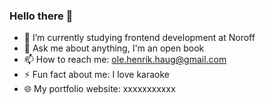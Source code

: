 ### Hello there 👋


- 🌱 I’m currently studying frontend development at Noroff
- 💬 Ask me about anything, I'm an open book
- 📫 How to reach me: ole.henrik.haug@gmail.com
- ⚡ Fun fact about me: I love karaoke
- 🌐 My portfolio website: xxxxxxxxxxx

<!--
**OH2021/OH2021** is a ✨ _special_ ✨ repository because its `README.md` (this file) appears on your GitHub profile.

Here are some ideas to get you started:

- 🔭 I’m currently working on ...
- 🌱 I’m currently learning ...
- 👯 I’m looking to collaborate on ...
- 🤔 I’m looking for help with ...
- 💬 Ask me about ...
- 📫 How to reach me: ...
- 😄 Pronouns: ...
- ⚡ Fun fact: ...
-->

